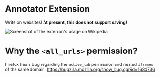 # Annotator Extension

Write on websites! **At present, this does not support saving!**

![Screenshot of the extenion's usage on Wikipedia](https://user-images.githubusercontent.com/46334387/152663483-519b9913-ba04-4fea-a82d-85ebd9cc660a.png)


# Why the `<all_urls>` permission?

Firefox has a bug regarding the `active_tab` permission and nested `iframes` of the same domain: https://bugzilla.mozilla.org/show_bug.cgi?id=1684736

